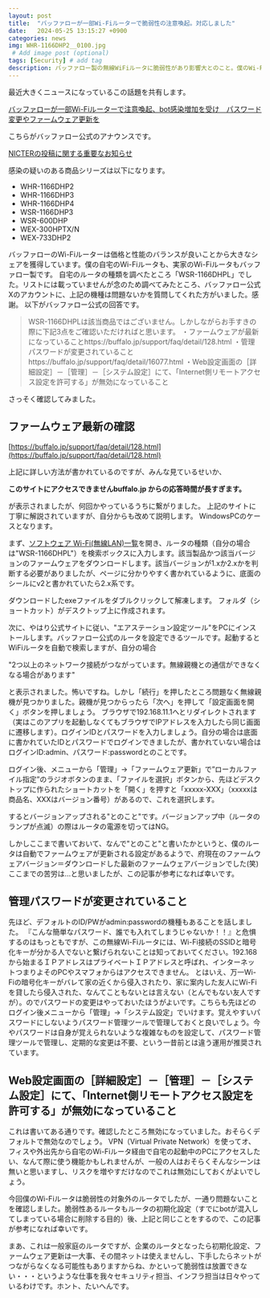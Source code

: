 ```yaml
---
layout: post
title:  "バッファローが一部Wi-Fiルーターで脆弱性の注意喚起。対応しました"
date:   2024-05-25 13:15:27 +0900
categories: news
img: WHR-1166DHP2__0100.jpg
 # Add image post (optional)
tags: [Security] # add tag
description: バッファロー製の無線WiFiルータに脆弱性があり影響大とのこと。僕のWi-Fiルータに影響はなかったけど、念のための確認を行いました。
---
```


最近大きくニュースになっているこの話題を共有します。

[バッファローが一部Wi-Fiルーターで注意喚起、bot感染増加を受け　パスワード変更やファームウェア更新を](https://www.itmedia.co.jp/news/articles/2405/23/news215.html)

こちらがバッファロー公式のアナウンスです。

[NICTERの投稿に関する重要なお知らせ](https://www.buffalo.jp/news/detail/20240523-01.html)

感染の疑いのある商品シリーズは以下になります。

- WHR-1166DHP2
- WHR-1166DHP3
- WHR-1166DHP4
- WSR-1166DHP3
- WSR-600DHP
- WEX-300HPTX/N
- WEX-733DHP2

バッファローのWi-Fiルーターは価格と性能のバランスが良いことから大きなシェアを獲得しています。僕の自宅のWi-Fiルータも、実家のWi-Fiルータもバッファロー製です。
自宅のルータの種類を調べたところ「WSR-1166DHPL」でした。リストには載っていませんが念のため調べてみたところ、バッファロー公式Xのアカウントに、上記の機種は問題ないかを質問してくれた方がいました。感謝。
以下がバッファロー公式の回答です。

>WSR-1166DHPLは該当商品ではございません。しかしながらお手すきの際に下記3点をご確認いただければと思います。
>・ファームウェアが最新になっていることhttps://buffalo.jp/support/faq/detail/128.html
>・管理パスワードが変更されていることhttps://buffalo.jp/support/faq/detail/16077.html
>・Web設定画面の［詳細設定］－［管理］－［システム設定］にて、「Internet側リモートアクセス設定を許可する」が無効になっていること

さっそく確認してみました。

## ファームウェア最新の確認
[https://buffalo.jp/support/faq/detail/128.html](https://buffalo.jp/support/faq/detail/128.html)

上記に詳しい方法が書かれているのですが、みんな見ているせいか、

**このサイトにアクセスできませんbuffalo.jp からの応答時間が長すぎます。**

が表示されましたが、何回かやっているうちに繋がりました。
上記のサイトに丁寧に解説されていますが、自分からも改めて説明します。
WindowsPCのケースとなります。

まず、[ソフトウェア Wi-Fi(無線LAN)一覧](https://www.buffalo.jp/support/product/search/?category_id=10&type=software&bstatus=true)を開き、ルータの種類（自分の場合は"WSR-1166DHPL"）を検索ボックスに入力します。該当製品かつ該当バージョンのファームウェアをダウンロードします。該当バージョンが1.xか2.xかを判断する必要がありましたが、ページに分かりやすく書かれているように、底面のシールにv2と書かれていたら2.x系です。

 ダウンロードしたexeファイルをダブルクリックして解凍します。
 フォルダ（ショートカット）がデスクトップ上に作成されます。

次に、やはり公式サイトに従い、"エアステーション設定ツール"をPCにインストールします。バッファロー公式のルータを設定できるツールです。起動するとWiFiルータを自動で検索しますが、自分の場合

"2つ以上のネットワーク接続がつながっています。無線親機との通信ができなくなる場合があります"

と表示されました。怖いですね。しかし「続行」を押したところ問題なく無線親機が見つかりました。親機が見つからったら「次へ」を押して「設定画面を開く」ボタンを押しましょう。
ブラウザで192.168.11.1へとリダイレクトされます（実はこのアプリを起動しなくてもブラウザでIPアドレスを入力したら同じ画面に遷移します）。ログインIDとパスワードを入力しましょう。自分の場合は底面に書かれていたIDとパスワードでログインできましたが、書かれていない場合はログインID:admin、パスワード:passwordとのことです。

ログイン後、メニューから「管理」→「ファームウェア更新」で”ローカルファイル指定”のラジオボタンのまま、「ファイルを選択」ボタンから、先ほどデスクトップに作られたショートカットを「開く」を押すと「xxxxx-XXX」（xxxxxは商品名、XXXはバージョン番号）があるので、これを選択します。

するとバージョンアップされる"とのこと"です。バージョンアップ中（ルータのランプが点滅）の際はルータの電源を切ってはNG。

しかしここまで書いておいて、なんで"とのこと"と書いたかというと、僕のルータは自動でファームウェアが更新される設定があるようで、府現在のファームウェアバージョン＝ダウンロードした最新のファームウェアバージョンでした(笑)ここまでの苦労は…と思いましたが、この記事が参考になれば幸いです。

## 管理パスワードが変更されていること
先ほど、デフォルトのID/PWがadmin:passwordの機種もあることを話しました。
『こんな簡単なパスワード、誰でも入れてしまうじゃないか！！』と危惧するのはもっともですが、この無線Wi-Fiルータには、Wi-Fi接続のSSIDと暗号化キーが分かる人でないと繋げられないことは知っておいてください。192.168から始まるＩＰアドレスはプライベートＩＰアドレスと呼ばれ、インターネットつまりよそのPCやスマフォからはアクセスできません。
とはいえ、万一Wi-Fiの暗号化キーがバレて家の近くから侵入されたり、家に案内した友人にWi-Fiを貸したら侵入された、なんてこともないとは言えない（とんでもない友人ですが）。のでパスワードの変更はやっておいたほうがよいです。こちらも先ほどのログイン後メニューから「管理」→「システム設定」でいけます。覚えやすいパスワードにしないようパスワード管理ツールで管理しておくと良いでしょう。今やパスワードは自身が覚えられないような複雑なものを設定して、パスワード管理ツールで管理し、定期的な変更は不要、という一昔前とは違う運用が推奨されています。

## Web設定画面の［詳細設定］－［管理］－［システム設定］にて、「Internet側リモートアクセス設定を許可する」が無効になっていること
これは書いてある通りです。確認したところ無効になっていました。おそらくデフォルトで無効なのでしょう。
VPN（Virtual Private Network）を使ってオ、フィスや外出先から自宅のWi-Fiルータ経由で自宅の起動中のPCにアクセスしたい、なんて際に使う機能かもしれませんが、一般の人はおそらくそんなシーンは無いと思いますし、リスクを増やすだけなのでこれは無効にしておくがよいでしょう。

今回僕のWi-Fiルータは脆弱性の対象外のルータでしたが、一通り問題ないことを確認しました。脆弱性あるルータもルータの初期化設定（すでにbotが混入してしまっている場合に削除する目的）後、上記と同じことをするので、この記事が参考になれば幸いです。

まあ、これは一般家庭のルータですが、企業のルータとなったら初期化設定、ファームウェア更新は一大事、その間ネットは使えませんし、下手したらネットがつながらなくなる可能性もありますからね、かといって脆弱性は放置できない・・・というような仕事を我々セキュリティ担当、インフラ担当は日々やっているわけです。ホント、たいへんです。